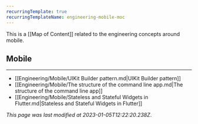 ```yaml
---
recurringTemplate: true
recurringTemplateName: engineering-mobile-moc
---
```


This is a [[Map of Content]] related to the engineering concepts around mobile.

## Mobile
---
- [[Engineering/Mobile/UIKit Builder pattern.md|UIKit Builder pattern]]
- [[Engineering/Mobile/The structure of the command line app.md|The structure of the command line app]]
- [[Engineering/Mobile/Stateless and Stateful Widgets in Flutter.md|Stateless and Stateful Widgets in Flutter]]


*This page was last modified at 2023-01-05T12:22:20.238Z*.
